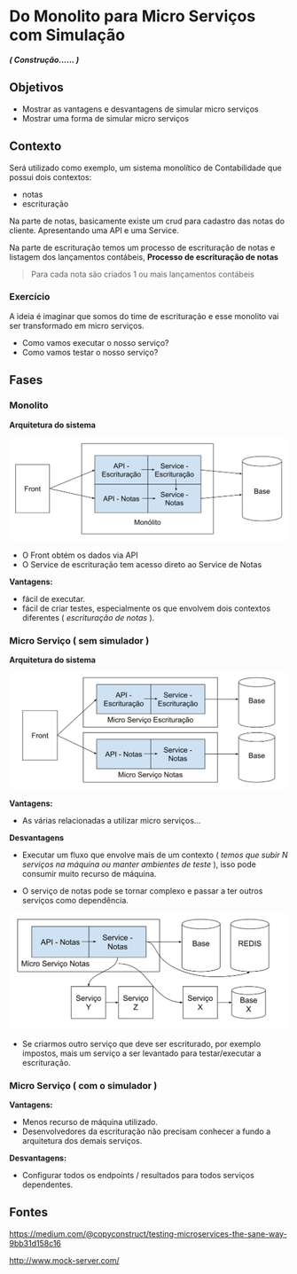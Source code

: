 # Do Monolito para Micro Serviços com Simulação

**_( Construção...... )_**

## Objetivos

- Mostrar as vantagens e desvantagens de simular micro serviços
- Mostrar uma forma de simular micro serviços

## Contexto 

Será utilizado como exemplo, um sistema monolítico de Contabilidade que possui dois contextos:

- notas
- escrituração

Na parte de notas, basicamente existe um crud para cadastro das notas do cliente. Apresentando uma API e uma Service.

Na parte de escrituração temos um processo de escrituração de notas e listagem dos lançamentos contábeis,
**Processo de escrituração de notas**
> Para cada nota são criados 1 ou mais lançamentos contábeis

### Exercício
A ideia é imaginar que somos do time de escrituração e esse monolito vai ser transformado em micro serviços.

- Como vamos executar o nosso serviço?
- Como vamos testar o nosso serviço?


## Fases

### Monolito

**Arquitetura do sistema**

![Alt text](monolito.svg?raw=true "Arquitetura")

- O Front obtém os dados via API
- O Service de escrituração tem acesso direto ao Service de Notas

**Vantagens:**
- fácil de executar.
- fácil de criar testes, especialmente os que envolvem dois contextos diferentes ( _escrituração de notas_ ).

### Micro Serviço ( sem simulador )

**Arquitetura do sistema**

![Alt text](micro_servicos_sem_simulador.svg?raw=true "Arquitetura")

**Vantagens:**

- As várias relacionadas a utilizar micro serviços...

**Desvantagens**

- Executar um fluxo que envolve mais de um contexto ( _temos que subir N serviços na máquina ou manter ambientes de teste_ ), isso pode consumir muito recurso de máquina.

- O serviço de notas pode se tornar complexo e passar a ter outros serviços como dependência.

![Alt text](micro_servicos_sem_simulador_evolucao.svg?raw=true "Arquitetura")

- Se criarmos outro serviço que deve ser escriturado, por exemplo impostos, mais um serviço a ser levantado para testar/executar a escrituração.

### Micro Serviço ( com o simulador )

**Vantagens:**

- Menos recurso de máquina utilizado.
- Desenvolvedores da escrituração não precisam conhecer a fundo a arquitetura dos demais serviços.

**Desvantagens:**

- Configurar todos os endpoints / resultados para todos serviços dependentes.

## Fontes

https://medium.com/@copyconstruct/testing-microservices-the-sane-way-9bb31d158c16

http://www.mock-server.com/